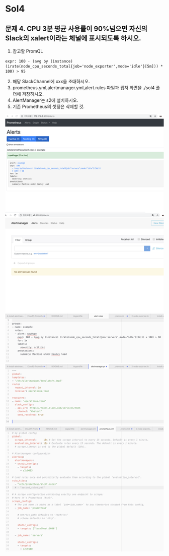 # Sol4
## 문제 4. CPU 3분 평균 사용률이 90%넘으면 자신의 Slack의 xalert이라는 체널에 표시되도록 하시오.
1. 참고할 PromQL
```
expr: 100 - (avg by (instance) (irate(node_cpu_seconds_total{job='node_exporter',mode='idle'}[5m])) * 100) > 95     
```
2. 해당 SlackChannel에 xxx을 초대하시오.
3. prometheus.yml,alertmanager.yml,alert.rules 파일과 캡쳐 화면을 ./sol4 폴더에 저장하시오.
4. AlertManager는 s2에 설치하시오.
5. 기존 Prometheus의 셋팅은 삭제할 것.

![결과](4-1.png)
![결과](4-2.png)
![결과](4-3.png)
![결과](4-5.png)
![결과](4-6.png)

